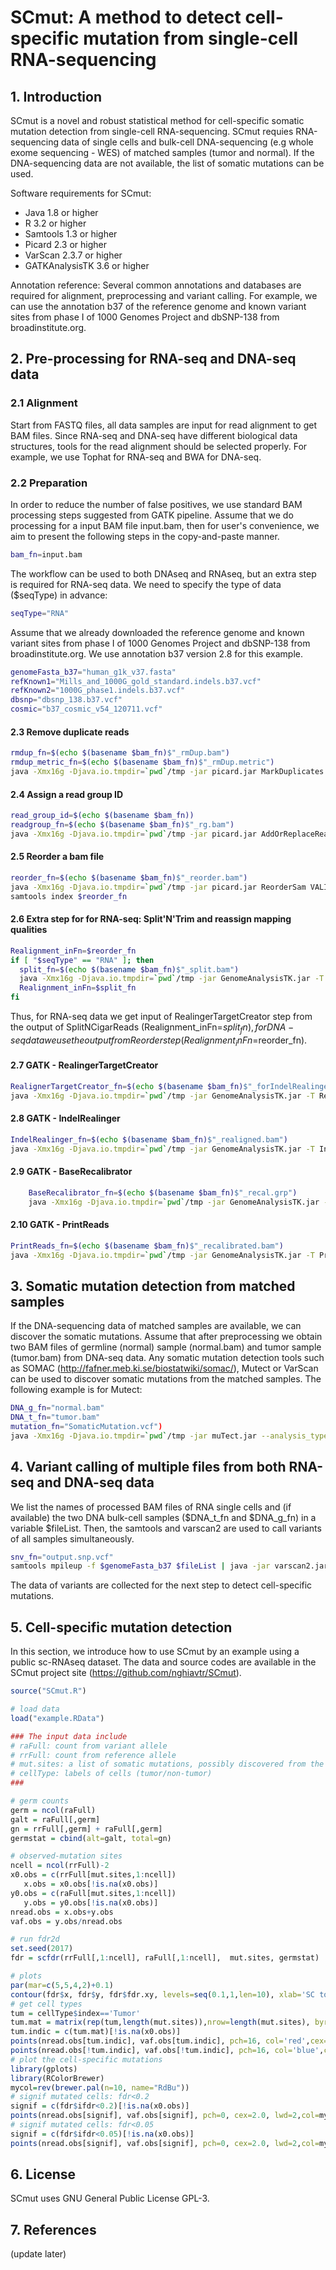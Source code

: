 # SCmut: A method to detect cell-specific mutation from single-cell RNA-sequencing

## 1. Introduction
SCmut is a novel and robust statistical method for cell-specific somatic mutation detection from single-cell RNA-sequencing. SCmut requies RNA-sequencing data of single cells and bulk-cell DNA-sequencing (e.g whole exome sequencing - WES) of matched samples (tumor and normal). If the DNA-sequencing data are not available, the list of somatic mutations can be used.

Software requirements for SCmut:
- Java 1.8 or higher
- R 3.2 or higher
- Samtools 1.3 or higher
- Picard 2.3 or higher
- VarScan 2.3.7 or higher
- GATKAnalysisTK 3.6 or higher

Annotation reference: Several common annotations and databases are required for alignment, preprocessing and variant calling.  For example, we can use the annotation b37 of the reference genome and known variant sites from phase I of 1000 Genomes Project and dbSNP-138 from broadinstitute.org.

## 2. Pre-processing for RNA-seq and DNA-seq data
### 2.1 Alignment
Start from FASTQ files, all data samples are input for read alignment to get BAM files. Since RNA-seq and DNA-seq have different biological data structures, tools for the read alignment should be selected properly. For example, we use Tophat for RNA-seq and BWA for DNA-seq.

### 2.2 Preparation
In order to reduce the number of false positives, we use standard BAM processing steps suggested from GATK pipeline. Assume that we do processing for a input BAM file input.bam, then for user's convenience, we aim to present the following steps in the copy-and-paste manner. 
```sh
bam_fn=input.bam
```
The workflow can be used to both DNAseq and RNAseq, but an extra step is required for RNA-seq data. We need to specify the type of data ($seqType) in advance:
```sh
seqType="RNA"
```
Assume that we already downloaded the reference genome and known variant sites from phase I of 1000 Genomes Project and dbSNP-138 from broadinstitute.org. We use annotation b37 version 2.8 for this example.
```sh
genomeFasta_b37="human_g1k_v37.fasta"
refKnown1="Mills_and_1000G_gold_standard.indels.b37.vcf"
refKnown2="1000G_phase1.indels.b37.vcf"
dbsnp="dbsnp_138.b37.vcf"
cosmic="b37_cosmic_v54_120711.vcf"
```

#### 2.3 Remove duplicate reads
```sh
rmdup_fn=$(echo $(basename $bam_fn)$"_rmDup.bam")
rmdup_metric_fn=$(echo $(basename $bam_fn)$"_rmDup.metric")
java -Xmx16g -Djava.io.tmpdir=`pwd`/tmp -jar picard.jar MarkDuplicates I=$bam_fn O=$rmdup_fn REMOVE_DUPLICATES=true CREATE_INDEX=true VALIDATION_STRINGENCY=SILENT M=$rmdup_metric_fn
```

#### 2.4 Assign a read group ID
```sh
read_group_id=$(echo $(basename $bam_fn))
readgroup_fn=$(echo $(basename $bam_fn)$"_rg.bam")
java -Xmx16g -Djava.io.tmpdir=`pwd`/tmp -jar picard.jar AddOrReplaceReadGroups I=$rmdup_fn O=$readgroup_fn SO=coordinate VALIDATION_STRINGENCY=SILENT RGID=$read_group_id RGLB=RNA RGPL=Illumina RGPU=illumina RGSM=$read_group_id
```

#### 2.5 Reorder a bam file
```sh
reorder_fn=$(echo $(basename $bam_fn)$"_reorder.bam")
java -Xmx16g -Djava.io.tmpdir=`pwd`/tmp -jar picard.jar ReorderSam VALIDATION_STRINGENCY=SILENT I=$readgroup_fn O=$reorder_fn REFERENCE=$genomeFasta_b37
samtools index $reorder_fn
```

#### 2.6 Extra step for for RNA-seq: Split'N'Trim and reassign mapping qualities
```sh
Realignment_inFn=$reorder_fn
if [ "$seqType" == "RNA" ]; then
  split_fn=$(echo $(basename $bam_fn)$"_split.bam")
  java -Xmx16g -Djava.io.tmpdir=`pwd`/tmp -jar GenomeAnalysisTK.jar -T SplitNCigarReads -R $genomeFasta_b37 -I $reorder_fn -o $split_fn -rf ReassignOneMappingQuality -RMQF 255 -RMQT 60 -U ALLOW_N_CIGAR_READS
  Realignment_inFn=$split_fn  
fi
```
Thus, for RNA-seq data we get input of RealingerTargetCreator step from the output of SplitNCigarReads (Realignment_inFn=$split_fn), for DNA-seq data we use the output from Reorder step (Realignment_inFn=$reorder_fn). 

#### 2.7 GATK - RealingerTargetCreator
```sh
RealignerTargetCreator_fn=$(echo $(basename $bam_fn)$"_forIndelRealinger.intervals")
java -Xmx16g -Djava.io.tmpdir=`pwd`/tmp -jar GenomeAnalysisTK.jar -T RealignerTargetCreator -R $genomeFasta_b37 -I $Realignment_inFn -known $refKnown1 -known $refKnown2 -o $RealignerTargetCreator_fn -U ALLOW_SEQ_DICT_INCOMPATIBILITY
```
#### 2.8 GATK - IndelRealinger
```sh
IndelRealinger_fn=$(echo $(basename $bam_fn)$"_realigned.bam")
java -Xmx16g -Djava.io.tmpdir=`pwd`/tmp -jar GenomeAnalysisTK.jar -T IndelRealigner -R $genomeFasta_b37 -I $Realignment_inFn -targetIntervals $RealignerTargetCreator_fn -o $IndelRealinger_fn -known $refKnown1 -known $refKnown2
```
#### 2.9 GATK - BaseRecalibrator
```sh
    BaseRecalibrator_fn=$(echo $(basename $bam_fn)$"_recal.grp")
    java -Xmx16g -Djava.io.tmpdir=`pwd`/tmp -jar GenomeAnalysisTK.jar -T BaseRecalibrator -I $IndelRealinger_fn -R $genomeFasta_b37 -knownSites $refKnown1 -knownSites $refKnown2 -knownSites $dbsnp -o $BaseRecalibrator_fn
```
#### 2.10 GATK - PrintReads
```sh
PrintReads_fn=$(echo $(basename $bam_fn)$"_recalibrated.bam")
java -Xmx16g -Djava.io.tmpdir=`pwd`/tmp -jar GenomeAnalysisTK.jar -T PrintReads -R $genomeFasta_b37 -I $IndelRealinger_fn -BQSR $BaseRecalibrator_fn -o $PrintReads_fn
```

## 3. Somatic mutation detection from matched samples
If the DNA-sequencing data of matched samples are available, we can discover the somatic mutations. Assume that after preprocessing we obtain two BAM files of germline (normal) sample (normal.bam) and tumor sample (tumor.bam) from DNA-seq data. Any somatic mutation detection tools such as SOMAC (http://fafner.meb.ki.se/biostatwiki/somac/), Mutect or VarScan can be used to discover somatic mutations from the matched samples. The following example is for Mutect:
```sh
DNA_g_fn="normal.bam"
DNA_t_fn="tumor.bam"
mutation_fn="SomaticMutation.vcf")
java -Xmx16g -Djava.io.tmpdir=`pwd`/tmp -jar muTect.jar --analysis_type MuTect --reference_sequence $genomeFasta_b37 --cosmic $cosmic --dbsnp $dbsnp --input_file:normal $DNA_g_fn --input_file:tumor $DNA_t_fn --out $mutation_fn
```

## 4. Variant calling of multiple files from both RNA-seq and DNA-seq data
We list the names of processed BAM files of RNA single cells and (if available) the two DNA bulk-cell samples ($DNA_t_fn and $DNA_g_fn) in a variable $fileList. Then, the samtools and varscan2 are used to call variants of all samples simultaneously.

```sh
snv_fn="output.snp.vcf"
samtools mpileup -f $genomeFasta_b37 $fileList | java -jar varscan2.jar mpileup2snp --min-coverage 5  --min-avg-qual 15 --min-var-freq 0.01 --p-value 1 > $snv_fn
```

The data of variants are collected for the next step to detect cell-specific mutations.

## 5. Cell-specific mutation detection
In this section, we introduce how to use SCmut by an example using a public sc-RNAseq dataset. The data and source codes are available in the SCmut project site (https://github.com/nghiavtr/SCmut).

```R
source("SCmut.R")

# load data
load("example.RData")

### The input data include
# raFull: count from variant allele
# rrFull: count from reference allele
# mut.sites: a list of somatic mutations, possibly discovered from the BC-WES (step 3) or other sources
# cellType: labels of cells (tumor/non-tumor)
###

# germ counts
germ = ncol(raFull)
galt = raFull[,germ]
gn = rrFull[,germ] + raFull[,germ]
germstat = cbind(alt=galt, total=gn)

# observed-mutation sites
ncell = ncol(rrFull)-2
x0.obs = c(rrFull[mut.sites,1:ncell])
   x.obs = x0.obs[!is.na(x0.obs)]
y0.obs = c(raFull[mut.sites,1:ncell])
   y.obs = y0.obs[!is.na(x0.obs)]
nread.obs = x.obs+y.obs
vaf.obs = y.obs/nread.obs

# run fdr2d
set.seed(2017)
fdr = scfdr(rrFull[,1:ncell], raFull[,1:ncell],  mut.sites, germstat)

# plots
par(mar=c(5,5,4,2)+0.1)
contour(fdr$x, fdr$y, fdr$fdr.xy, levels=seq(0.1,1,len=10), xlab='SC total reads', ylab='SC VAF',cex.axis=2.0, cex.main=2.0, cex.lab=2.0)
# get cell types
tum = cellType$index=='Tumor'
tum.mat = matrix(rep(tum,length(mut.sites)),nrow=length(mut.sites), byrow=TRUE)
tum.indic = c(tum.mat)[!is.na(x0.obs)]
points(nread.obs[tum.indic], vaf.obs[tum.indic], pch=16, col='red',cex=1.0, lwd=2)
points(nread.obs[!tum.indic], vaf.obs[!tum.indic], pch=16, col='blue',cex=1.0, lwd=2)
# plot the cell-specific mutations  
library(gplots)
library(RColorBrewer)
mycol=rev(brewer.pal(n=10, name="RdBu"))
# signif mutated cells: fdr<0.2
signif = c(fdr$ifdr<0.2)[!is.na(x0.obs)]
points(nread.obs[signif], vaf.obs[signif], pch=0, cex=2.0, lwd=2,col=mycol[7])
# signif mutated cells: fdr<0.05
signif = c(fdr$ifdr<0.05)[!is.na(x0.obs)]
points(nread.obs[signif], vaf.obs[signif], pch=0, cex=2.0, lwd=2,col=mycol[10])
```

## 6. License
SCmut uses GNU General Public License GPL-3.

## 7. References
(update later)
